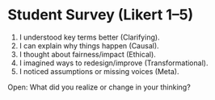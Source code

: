 # Student Survey (Likert 1–5)

1) I understood key terms better (Clarifying).
2) I can explain why things happen (Causal).
3) I thought about fairness/impact (Ethical).
4) I imagined ways to redesign/improve (Transformational).
5) I noticed assumptions or missing voices (Meta).

Open: What did you realize or change in your thinking?
